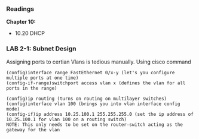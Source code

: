 ### Readings

**Chapter 10:**

- 10.20 DHCP

### LAB 2-1: Subnet Design

Assigning ports to certian Vlans is tedious manually. Using cisco command

```
(config)interface range FastEthernet 0/x-y (let's you configure multiple ports at one time)
(config-if-range)switchport access vlan x (defines the vlan for all ports in the range)
```




```
(config)ip routing (turns on routing on multilayer switches)
(config)interface vlan 100 (brings you into vlan interface config mode)
(config-if)ip address 10.25.100.1 255.255.255.0 (set the ip address of 10.25.100.1 for vlan 100 on a routing switch)
NOTE: This only needs to be set on the router-switch acting as the gateway for the vlan
```
